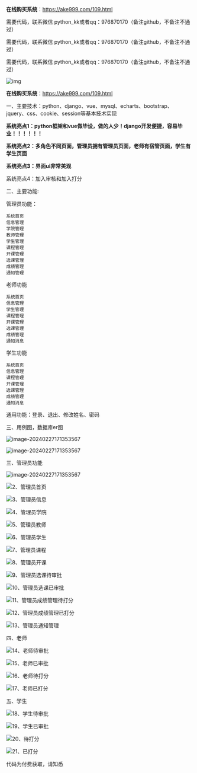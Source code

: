 **在线购买系统**：https://ake999.com/109.html

需要代码，联系微信 python_kk或者qq：976870170（备注github，不备注不通过）

需要代码，联系微信 python_kk或者qq：976870170（备注github，不备注不通过）

需要代码，联系微信 python_kk或者qq：976870170（备注github，不备注不通过）

![img](./200.png)

**在线购买系统**：https://ake999.com/109.html

一、主要技术：python、django、vue、mysql、echarts、bootstrap、jquery、css、cookie、session等基本技术实现

**系统亮点1：python框架和vue做毕设，做的人少！django开发便捷，容易毕业！！！！！！**

**系统亮点2：多角色不同页面，管理员拥有管理员页面，老师有宿管页面，学生有学生页面**

**系统亮点3：界面ui非常美观**

系统亮点4：加入审核和加入打分


 二、主要功能:

管理员功能：

```
系统首页
信息管理
学院管理
教师管理
学生管理
课程管理
开课管理
选课管理
成绩管理
通知管理
```



老师功能

```
系统首页
信息管理
学生管理
课程管理
开课管理
选课管理
成绩管理
通知消息
```



学生功能

```
系统首页
信息管理
课程管理
开课管理
选课管理
成绩管理
通知消息
```



通用功能：登录、退出、修改姓名、密码

三、用例图，数据库er图



![image-20240227171353567](./image-20240227171353567.png)



![image-20240227171353567](./20240227171439.png)







三、管理员功能

![image-20240227171353567](./1、教务管理系统登录.png)



![2、管理员首页](./2、管理员首页.png)



![3、管理员信息](./3、管理员信息.png)



![4、管理员学院](./4、管理员学院.png)





![5、管理员教师](./5、管理员教师.png)





![6、管理员学生](./6、管理员学生.png)





![7、管理员课程](./7、管理员课程.png)



![8、管理员开课](./8、管理员开课.png)



![9、管理员选课待审批](./9、管理员选课待审批.png)



![10、管理员选课已审批](./10、管理员选课已审批.png)





![11、管理员成绩管理待打分](./11、管理员成绩管理待打分.png)







![12、管理员成绩管理已打分](./12、管理员成绩管理已打分.png)





![13、管理员通知管理](./13、管理员通知管理.png)



四、老师



![14、老师待审批](./14、老师待审批.png)

![15、老师已审批](./15、老师已审批.png)



![16、老师待打分](./16、老师待打分.png)

![17、老师已打分](./17、老师已打分.png)



五、学生

![18、学生待审批](./18、学生待审批.png)

![19、学生已审批](./19、学生已审批.png)

![20、待打分](./20、待打分.png)



![21、已打分](./21、已打分.png)





代码为付费获取，请知悉
